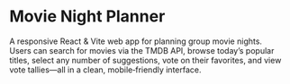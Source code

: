 # Movie Night Planner
A responsive React & Vite web app for planning group movie nights.  
Users can search for movies via the TMDB API, browse today’s popular titles, select any number of suggestions, vote on their favorites, and view vote tallies—all in a clean, mobile‑friendly interface.